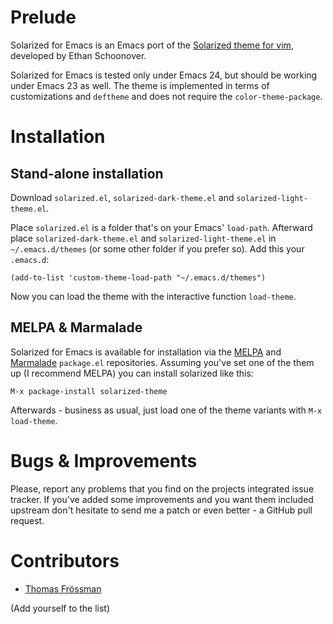 # Prelude

Solarized for Emacs is an Emacs port of the [Solarized theme for vim](http://ethanschoonover.com/solarized),
developed by Ethan Schoonover.

Solarized for Emacs is tested only under Emacs 24, but should be
working under Emacs 23 as well. The theme is implemented in terms of
customizations and `deftheme` and does not require the
`color-theme-package`.

# Installation

## Stand-alone installation

Download `solarized.el`, `solarized-dark-theme.el` and
`solarized-light-theme.el`.

Place `solarized.el` is a folder that's on your Emacs' `load-path`.
Afterward place `solarized-dark-theme.el` and
`solarized-light-theme.el` in `~/.emacs.d/themes` (or some other
folder if you prefer so). Add this your
`.emacs.d`:

`(add-to-list 'custom-theme-load-path "~/.emacs.d/themes")`

Now you can load the theme with the interactive function `load-theme`.

## MELPA & Marmalade

Solarized for Emacs is available for installation via the
[MELPA](http://melpa.milkbox.net) and
[Marmalade](http://marmalade-repo.org/) `package.el`
repositories. Assuming you've set one of the them up (I recommend
MELPA) you can install solarized like this:

`M-x package-install solarized-theme`

Afterwards - business as usual, just load one of the theme variants
with `M-x load-theme`.

# Bugs & Improvements

Please, report any problems that you find on the projects integrated
issue tracker. If you've added some improvements and you want them
included upstream don't hesitate to send me a patch or even better - a
GitHub pull request.

# Contributors

- [Thomas Frössman](http://t.jossystem.se)

(Add yourself to the list)
